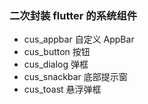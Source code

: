### 二次封装 flutter 的系统组件

- cus_appbar 自定义 AppBar
- cus_button 按钮
- cus_dialog 弹框
- cus_snackbar 底部提示窗
- cus_toast 悬浮弹框